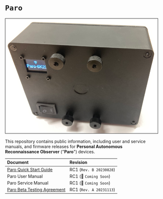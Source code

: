 # `Paro`
<img src="content/PARO-019P-reference-800px.png" border="1" />

This repository contains public information, including user and service manuals, and firmware releases for **Personal Autonomous Reconnaissance Observer** ("**Paro**") devices.

| Document | Revision |
| :------- | :------- |
| [Paro Quick Start Guide](content/PARO-RC1-Quick-Start-Guide.pdf)| RC1 (`Rev. B 20230828`) |
| Paro User Manual | RC1 (:construction: `Coming Soon`) |
| Paro Service Manual | RC1 (:construction: `Coming Soon`) |
| [Paro Beta Testing Agreement](content/PARO-RC1-Beta-Testing-Agreement.md) | RC1 (`Rev. A 20231113`) |
